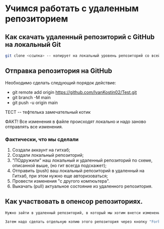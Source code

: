 # Учимся работать с удаленным репозиторием

## Как скачать удаленный репозиторий с GitHub на локальный Git

```sh
git clone <ссылка> -- копирует на локальный уровень репозиторий со всей историей изменений автором
```

## Отправка репозитория на GitHub
Необходимо сделать следующий порядок действие:

* git remote add origin https://github.com/IvanKostin02/Test.git
* git branch -M main
* git push -u origin main

ТЕСТ -- тефтелька замечательный котик

ФАКТ! Все изменения в файле происходят локально и надо заново отправлять все изменения. 

### Фактически, что мы сделали
1. Создали аккаунт на гитхаб;
2. Создали локальный репозиторий;
3. "ПОдружили" наш локальный и удаленный репозиторий по схеме, описанной выше, (но гит всегда подскажет);
4. Отправить (push) ваш локальный репозиторий в удаленный на Гитхаб, при этом нужно еще авторизоваться;
5. Провести изменения "с другого компюьтера". 
6. Выкачать (pull) актуальное состояние из удаленного репозитория. 

## Как участвовать в опенсор репозиториях. 
```sh 
Нужно зайти в удаленный репозиторий, в который мы хотим внетси изменения. 

Затем надо сделать отдельную копию этого репозитория через кнопку "Fork" на своем аккаунте в Гитхабе.
```

